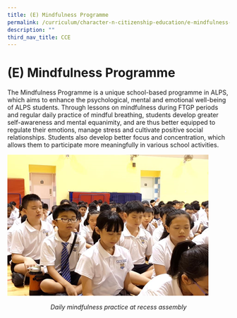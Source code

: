 ```yaml
---
title: (E) Mindfulness Programme
permalink: /curriculum/character-n-citizenship-education/e-mindfulness-programme
description: ""
third_nav_title: CCE
---
```

# **(E) Mindfulness Programme**

The Mindfulness Programme is a unique school-based programme in ALPS, which aims to enhance the psychological, mental and emotional well-being of ALPS students. Through lessons on mindfulness during FTGP periods and regular daily practice of mindful breathing, students develop greater self-awareness and mental equanimity, and are thus better equipped to regulate their emotions, manage stress and cultivate positive social relationships. Students also develop better focus and concentration, which allows them to participate more meaningfully in various school activities.

![](/images/Picture11.png)
<center><i>Daily mindfulness practice at recess assembly</i></center>